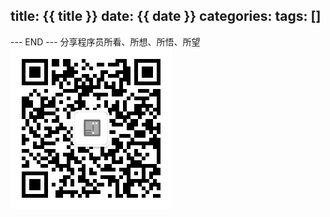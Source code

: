 title: {{ title }}
date: {{ date }}
categories:
tags: []
---



---  END  ---
分享程序员所看、所想、所悟、所望  
![程序猜想](/css/images/qrcode4assert1024.jpg)